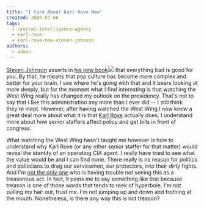 ```yaml
---
title: "I Care About Karl Rove Now"
created: 2005-07-06
tags: 
  - central-intelligence-agency
  - karl-rove
  - karl-rove-now-steven-johnson
authors: 
  - admin
---
```


[Steven Johnson](http://www.stevenjohnson.com) asserts in [his new book](http://www.amazon.com/exec/obidos/redirect?link_code=ur2&camp=1789&tag=wwwrussellwar-20&creative=9325&path=tg/detail/-/1573223077/qid=1120661488/sr=8-1/ref=pd_bbs_ur_1?v=glance%26s=books%26n=507846)![](http://www.assoc-amazon.com/e/ir?t=wwwrussellwar-20&l=ur2&o=1) that everything bad is good for you. By that, he means that pop culture has become more complex and better for your brain. I see where he's going with that and it bears looking at more deeply, but for the moment what I find interesting is that watching the West Wing really has changed my outlook on the presidency.  That's not to say that I like this administration any more than I ever did -- I still think they're inept. However, after having watched the West Wing I now know a great deal more about what it is that [Karl Rove](http://en.wikipedia.org/wiki/Karl_Rove) actually does. I understand more about how senior staffers affect policy and get bills in front of congress.

What watching the West Wing hasn't taught me however is how to understand why Karl Rove (or any other senior staffer for that matter) would reveal the identity of an operating CIA agent. I really have tried to see what the value would be and I can find none. There really is no reason for politics and politicians to drag our servicemen, our protectors, into their dirty fights. And I'm [not the only one](http://www.thesimon.com/magazine/articles/canon_fodder/0886_is_karl_rove_new_benedict_arnold.html) who is having trouble not seeing this as a treasonous act. In fact, it pains me to say something like that because treason is one of those words that tends to reek of hyperbole. I'm not pulling my hair out, trust me. I'm not jumping up and down and frothing at the mouth. Nonetheless, is there any way this is not treason?
